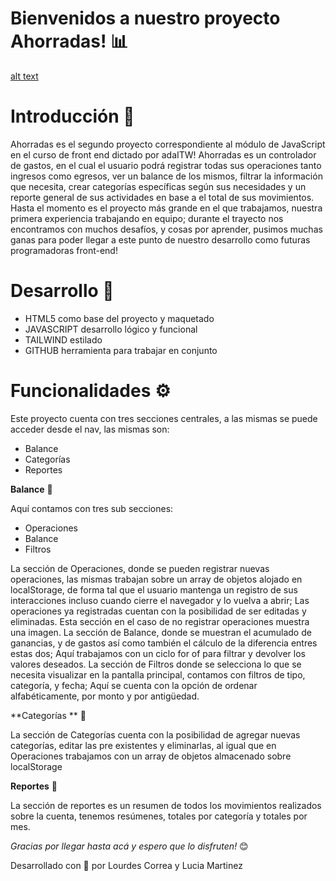 # Bienvenidos a nuestro proyecto Ahorradas! 📊

[alt text](assets/imagenreadme.PNG)

# Introducción  📌

Ahorradas es el segundo proyecto correspondiente al módulo de JavaScript en el curso de front end dictado por adaITW! Ahorradas es un controlador de gastos, en el cual el usuario podrá registrar todas sus operaciones tanto ingresos como egresos, ver un balance de los mismos, filtrar la información que necesita, crear categorías específicas según sus necesidades y un reporte general de sus actividades en base a el total de sus movimientos. Hasta el momento es el proyecto más grande en el que trabajamos, nuestra primera experiencia trabajando en equipo; durante el trayecto nos encontramos con muchos desafíos, y cosas por aprender, pusimos muchas ganas para poder llegar a este punto de nuestro desarrollo como futuras programadoras front-end!

# Desarrollo 📌

- HTML5 como base del proyecto y maquetado
- JAVASCRIPT desarrollo lógico y funcional
- TAILWIND estilado 
- GITHUB herramienta para trabajar en conjunto

# Funcionalidades ⚙️

Este proyecto cuenta con tres secciones centrales, a las mismas se puede acceder desde el nav, las mismas son:

- Balance
- Categorías 
- Reportes

**Balance** 📌

Aquí  contamos con tres sub secciones:
- Operaciones
- Balance
- Filtros

La sección de Operaciones, donde se pueden registrar nuevas operaciones, las mismas trabajan sobre un array de objetos alojado en localStorage, de forma tal que el usuario mantenga un registro de sus interacciones incluso cuando cierre el navegador y lo vuelva a abrir; Las operaciones ya registradas cuentan con la posibilidad de ser editadas y eliminadas. Esta sección en el caso de no registrar operaciones muestra una imagen. La sección de Balance, donde se muestran el acumulado de ganancias, y de gastos así como también el cálculo de la diferencia entres estas dos; Aquí trabajamos con un ciclo for of para filtrar y devolver los valores deseados. La sección de Filtros donde se selecciona lo que se necesita visualizar en la pantalla principal, contamos con filtros de tipo, categoría, y fecha; Aquí se cuenta con la opción de ordenar alfabéticamente, por monto y por antigüedad.

 
**Categorías ** 📌

La sección de Categorías cuenta con la posibilidad de agregar nuevas categorías, editar las pre existentes y eliminarlas, al igual que en Operaciones trabajamos con un array de objetos almacenado sobre localStorage

**Reportes** 📌

La sección de reportes es un resumen de todos los movimientos realizados sobre la cuenta, tenemos resúmenes, totales por categoría y totales por mes.


*Gracias por llegar hasta acá y espero que lo disfruten!* 😊

Desarrollado con 💜 por Lourdes Correa y Lucia Martinez 